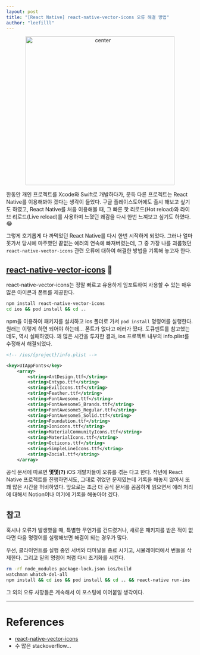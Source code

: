 ```yaml
---
layout: post
title: "[React Native] react-native-vector-icons 오류 해결 방법"
author: "leefilll"
---
```


<p align="center">
  <img width="400" alt="center" src="https://cloud.githubusercontent.com/assets/378279/12009887/33f4ae1c-ac8d-11e5-8666-7a87458753ee.png">
</p>

한동안 개인 프로젝트를 Xcode와 Swift로 개발하다가, 문득 다른 프로젝트는 React Native를 이용해봐야 겠다는 생각이 들었다. 구글 플레이스토어에도 출시 해보고 싶기도 하였고, React Native를 처음 이용해볼 때, 그 빠른 핫 리로드(Hot reload)와 라이브 리로드(Live reload)를 사용하며 느꼈던 쾌감을 다시 한번 느껴보고 싶기도 하였다. 😂

그렇게 호기롭게 다 까먹었던 React Native를 다시 한번 시작하게 되었다. 그러나 얼마 못가서 당시에 마주했던 끝없는 에러의 연속에 빠져버렸는데, 그 중 가장 나를 괴롭혔던 `react-native-vector-icons` 관련 오류에 대하여 해결한 방법을 기록해 놓고자 한다.
<!-- <br/> -->

## [react-native-vector-icons](https://github.com/oblador/react-native-vector-icons) 📱

react-native-vector-icons는 정말 빠르고 유용하게 임포트하여 사용할 수 있는 매우 많은 아이콘과 폰트를 제공한다.

```zsh
npm install react-native-vector-icons
cd ios && pod install && cd ..
```

npm을 이용하여 패키지를 설치하고 ios 폴더로 가서 `pod install` 명령어를 실행한다. 원래는 이렇게 하면 되어야 하는데...
폰트가 없다고 에러가 떴다. 도큐멘트를 참고했는데도, 역시 실패하였다. 꽤 많은 시간을 투자한 결과, ios 프로젝트 내부의 info.plist를 수정해서 해결되었다.

```xml
<!-- /ios/{project}/info.plist -->

<key>UIAppFonts</key>
    <array>
        <string>AntDesign.ttf</string>
        <string>Entypo.ttf</string>
        <string>EvilIcons.ttf</string>
        <string>Feather.ttf</string>
        <string>FontAwesome.ttf</string>
        <string>FontAwesome5_Brands.ttf</string>
        <string>FontAwesome5_Regular.ttf</string>
        <string>FontAwesome5_Solid.ttf</string>
        <string>Foundation.ttf</string>
        <string>Ionicons.ttf</string>
        <string>MaterialCommunityIcons.ttf</string>
        <string>MaterialIcons.ttf</string>
        <string>Octicons.ttf</string>
        <string>SimpleLineIcons.ttf</string>
        <string>Zocial.ttf</string>
    </array>
```

공식 문서에 따르면 **몇몇(?)** iOS 개발자들이 오류를 겪는 다고 한다.
작년에 React Native 프로젝트를 진행하면서도, 그대로 겪었던 문제였는데 기록을 해놓지 않아서 또 꽤 많은 시간을 허비하였다.
앞으로는 조금 더 공식 문서를 꼼꼼하게 읽으면서 에러 처리에 대해서 Notion이나 여기에 기록을 해놓아야 겠다.

## 참고

혹시나 오류가 발생했을 때, 특별한 무언가를 건드렸거나, 새로운 패키지를 받은 적이 없다면 다음 명령어를 실행해보면 해결이 되는 경우가 많다.

우선, 클라이언트를 실행 중인 서버와 터미널을 종료 시키고, 시뮬레이터에서 번들을 삭제한다.
그리고 밑의 명령어 처럼 다시 초기화를 시킨다.

```zsh
rm -rf node_modules package-lock.json ios/build
watchman whatch-del-all
npm install && cd ios && pod install && cd .. && react-native run-ios
```

그 외의 오류 사항들은 계속해서 이 포스팅에 이어붙일 생각이다.

---

# References

- [react-native-vector-icons](https://github.com/oblador/react-native-vector-icons)
- 수 많은 stackoverflow...
